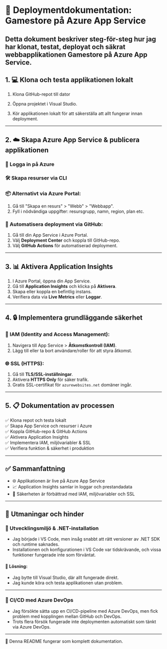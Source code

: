 # 🚀 Deploymentdokumentation: Gamestore på Azure App Service

Detta dokument beskriver steg-för-steg hur jag har klonat, testat, deployat och säkrat webbapplikationen Gamestore på Azure App Service.
---

## 1. 💻 Klona och testa applikationen lokalt

1. Klona GitHub-repot till dator
   
2. Öppna projektet i Visual Studio.
   
2. Kör applikationen lokalt för att säkerställa att allt fungerar innan deployment.

---

## 2. ☁️ Skapa Azure App Service & publicera applikationen

### 🔐 Logga in på Azure


### 🛠️ Skapa resurser via CLI



### 📦 Alternativt via Azure Portal:
1. Gå till "Skapa en resurs" > "Webb" > "Webbapp".
2. Fyll i nödvändiga uppgifter: resursgrupp, namn, region, plan etc.

### 🔄 Automatisera deployment via GitHub:
1. Gå till din App Service i Azure Portal.
2. Välj **Deployment Center** och koppla till  GitHub-repo.
3. Välj **GitHub Actions** för automatiserad deployment.



---

## 3. 📊 Aktivera Application Insights

1. I Azure Portal, öppna din App Service.
2. Gå till **Application Insights** och klicka på **Aktivera**.
3. Skapa eller koppla en befintlig instans.
4. Verifiera data via **Live Metrics** eller **Loggar**.

---

## 4. 🔒 Implementera grundläggande säkerhet

### 👥 IAM (Identity and Access Management):
1. Navigera till App Service > **Åtkomstkontroll (IAM)**.
2. Lägg till eller ta bort användare/roller för att styra åtkomst.

### 🌐 SSL (HTTPS):
1. Gå till **TLS/SSL-inställningar**.
2. Aktivera **HTTPS Only** för säker trafik.
3. Gratis SSL-certifikat för `azurewebsites.net` domäner ingår.

---

## 5. 📋 Dokumentation av processen

✅ Klona repot och testa lokalt  
✅ Skapa App Service och resurser i Azure  
✅ Koppla GitHub-repo & GitHub Actions  
✅ Aktivera Application Insights  
✅ Implementera IAM, miljövariabler & SSL  
✅ Verifiera funktion & säkerhet i produktion  

---

## ✅ Sammanfattning

- 🌐 Applikationen är live på Azure App Service  
- 📈 Application Insights samlar in loggar och prestandadata  
- 🔐 Säkerheten är förbättrad med IAM, miljövariabler och SSL  

---

## 🚧 Utmaningar och hinder

### 🧩 Utvecklingsmiljö & .NET-installation
- Jag började i VS Code, men insåg snabbt att rätt versioner av .NET SDK och runtime saknades.
- Installationen och konfigurationen i VS Code var tidskrävande, och vissa funktioner fungerade inte som förväntat.

#### 🔄 Lösning:
- Jag bytte till Visual Studio, där allt fungerade direkt.
- Jag kunde köra och testa applikationen utan problem.

---

### 🔁 CI/CD med Azure DevOps
- Jag försökte sätta upp en CI/CD-pipeline med Azure DevOps, men fick problem med kopplingen mellan GitHub och DevOps.
- Trots flera försök fungerade inte deploymenten automatiskt som tänkt via Azure DevOps.

---

🧾 Denna README fungerar som komplett dokumentation.
